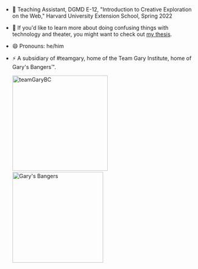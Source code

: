 
<!--
**team-epk/team-epk** is a ✨ _special_ ✨ repository because its `README.md` (this file) appears on your GitHub profile.

Here are some ideas to get you started:

- 🔭 I’m currently working on ...
- 🌱 I’m currently learning ...
- 👯 I’m looking to collaborate on ...
- 🤔 I’m looking for help with ...
- 💬 Ask me about ...
- 📫 How to reach me: ...
- 😄 Pronouns: ...
- ⚡ Fun fact: ...-->

- 🔭 Teaching Assistant, DGMD E-12, "Introduction to Creative Exploration on the Web," Harvard University Extension School, Spring 2022
- 💬 If you'd like to learn more about doing confusing things with technology and theater, you might want to check out [my thesis](https://dash.harvard.edu/handle/1/42004081).
- 😄 Pronouns: he/him
- ⚡ A subsidiary of #teamgary, home of the Team Gary Institute, home of Gary's Bangers™.
  
  <img width="250" alt="teamGaryBC" src="https://user-images.githubusercontent.com/25535766/148713997-d950f01d-5d29-42ea-a111-bdc63e4e547c.png">&nbsp;&nbsp;&nbsp;&nbsp;&nbsp;<img width="238" alt="Gary's Bangers" src="https://user-images.githubusercontent.com/25535766/148714530-da7a21e1-5851-4e73-b38b-12bc11c69620.jpg">
